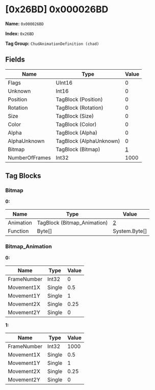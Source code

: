 # [0x26BD] 0x000026BD

**Name:** ```0x000026BD```

**Index:** ```0x26BD```

**Tag Group:** ```ChudAnimationDefinition (chad)```

## Fields

Name	| Type	| Value
---	|---	|---	|
Flags	|UInt16	|0
Unknown	|Int16	|0
Position	|TagBlock (Position)	|0
Rotation	|TagBlock (Rotation)	|0
Size	|TagBlock (Size)	|0
Color	|TagBlock (Color)	|0
Alpha	|TagBlock (Alpha)	|0
AlphaUnknown	|TagBlock (AlphaUnknown)	|0
Bitmap	|TagBlock (Bitmap)	|[1](#bitmap)
NumberOfFrames	|Int32	|1000


## Tag Blocks

### Bitmap

**0:**

Name	| Type	| Value
---	|---	|---	|
Animation	|TagBlock (Bitmap_Animation)	|[2](#bitmap_animation)
Function	|Byte[]	|System.Byte[]


### Bitmap_Animation

**0:**

Name	| Type	| Value
---	|---	|---	|
FrameNumber	|Int32	|0
Movement1X	|Single	|0.5
Movement1Y	|Single	|1
Movement2X	|Single	|0.25
Movement2Y	|Single	|0


**1:**

Name	| Type	| Value
---	|---	|---	|
FrameNumber	|Int32	|1000
Movement1X	|Single	|0.5
Movement1Y	|Single	|1
Movement2X	|Single	|0.25
Movement2Y	|Single	|0


